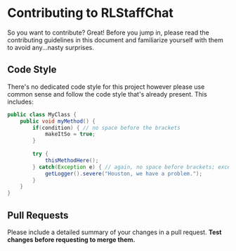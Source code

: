 # Contributing to RLStaffChat

So you want to contribute? Great! Before you jump in, please read the contributing guidelines in this document and familiarize yourself with them to avoid any...nasty surprises.

## Code Style

There's no dedicated code style for this project however please use common sense and follow the code style that's already present. This includes:

```java
public class MyClass {
    public void myMethod() {
        if(condition) { // no space before the brackets
            makeItSo = true;
        }
        
        try {
            thisMethodHere();
        } catch(Exception e) { // again, no space before brackets; exception is referred to as "e"
            getLogger().severe("Houston, we have a problem.");
        }
    }
}
```

## Pull Requests

Please include a detailed summary of your changes in a pull request. **Test changes before requesting to merge them.**